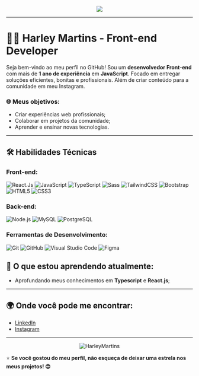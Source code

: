<!-- Banner ou animação -->
<p align="center">
  <img src="https://readme-typing-svg.herokuapp.com?font=QuicksandCode&size=22&pause=2000&color=FFFFFF&center=true&width=600&lines=Olá%F0%9F%91%8B%2C+eu+sou+Harley+Martins%21+Dev+Front-end;+desenvolvendo+e+fornecendo+aplicações+web+%F0%9F%A7%91%E2%80%8D%F0%9F%92%BB">
</p>



---

# 🧑‍💻 Harley Martins - Front-end Developer 

Seja bem-vindo ao meu perfil no GitHub! Sou um **desenvolvedor Front-end** com mais de **1 ano de experiência** em **JavaScript**. Focado em entregar soluções eficientes, bonitas e profissionais. Além de criar conteúdo para a comunidade em meu Instagram.

### 🌐 Meus objetivos:
- Criar experiências web profissionais;
- Colaborar em projetos da comunidade;
- Aprender e ensinar novas tecnologias.

---

## 🛠️ Habilidades Técnicas

### Front-end:
![React.Js](https://img.shields.io/badge/React-20232A?style=for-the-badge&logo=react&logoColor=61DAFB)
![JavaScript](https://img.shields.io/badge/JavaScript-323330?style=for-the-badge&logo=javascript&logoColor=F7DF1E)
![TypeScript](https://img.shields.io/badge/TypeScript-007ACC?style=for-the-badge&logo=typescript&logoColor=white)
![Sass](https://img.shields.io/badge/Sass-CC6699?style=for-the-badge&logo=sass&logoColor=white)
![TailwindCSS](https://img.shields.io/badge/Tailwind_CSS-38B2AC?style=for-the-badge&logo=tailwind-css&logoColor=white)
![Bootstrap](https://img.shields.io/badge/Bootstrap-563D7C?style=for-the-badge&logo=bootstrap&logoColor=white)
![HTML5](https://img.shields.io/badge/HTML5-E34F26?style=for-the-badge&logo=html5&logoColor=white)
![CSS3](https://img.shields.io/badge/CSS3-1572B6?style=for-the-badge&logo=css3&logoColor=white)

### Back-end:
![Node.js](https://img.shields.io/badge/Node.js-43853D?style=for-the-badge&logo=node.js&logoColor=white)
![MySQL](https://img.shields.io/badge/MySQL-00000F?style=for-the-badge&logo=mysql&logoColor=white)
![PostgreSQL](https://img.shields.io/badge/PostgreSQL-316192?style=for-the-badge&logo=postgresql&logoColor=white)


### Ferramentas de Desenvolvimento:
![Git](https://img.shields.io/badge/-Git-F05032?style=flat-square&logo=git&logoColor=white)
![GitHub](https://img.shields.io/badge/-GitHub-181717?style=flat-square&logo=github)
![Visual Studio Code](https://img.shields.io/badge/-VS%20Code-007ACC?style=flat-square&logo=visual-studio-code&logoColor=white)
![Figma](https://img.shields.io/badge/-Figma-F24E1E?style=flat-square&logo=figma&logoColor=white)


## 🌱 O que estou aprendendo atualmente:
- Aprofundando meus conhecimentos em **Typescript** e **React.js**;
<!-- - Experimentando com **GraphQL** e **Headless CMS** para construção de projetos escaláveis. --> 

---

## 🌍 Onde você pode me encontrar:
- [LinkedIn](https://www.linkedin.com/in/harleymartins)
- [Instagram](https://www.instagram.com/devharley_)
<!-- - [Twitter](https://twitter.com/devharley_) --> 

---

<p align="center">
  <img src="https://komarev.com/ghpvc/?username=HarleyMartins&label=Profile%20views&color=0e75b6&style=flat" alt="HarleyMartins" />
</p>

⭐️ **Se você gostou do meu perfil, não esqueça de deixar uma estrela nos meus projetos! 😊**
